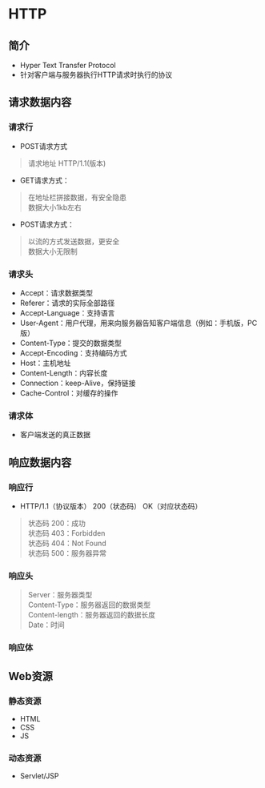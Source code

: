 # HTTP

## 简介
+ Hyper Text Transfer Protocol
+ 针对客户端与服务器执行HTTP请求时执行的协议

## 请求数据内容
### 请求行
+ POST请求方式  
> 请求地址 HTTP/1.1(版本)
+ GET请求方式：
> 在地址栏拼接数据，有安全隐患   
> 数据大小1kb左右
+ POST请求方式：
> 以流的方式发送数据，更安全   
> 数据大小无限制
### 请求头
+ Accept：请求数据类型
+ Referer：请求的实际全部路径
+ Accept-Language：支持语言
+ User-Agent：用户代理，用来向服务器告知客户端信息（例如：手机版，PC版）
+ Content-Type：提交的数据类型
+ Accept-Encoding：支持编码方式
+ Host：主机地址
+ Content-Length：内容长度
+ Connection：keep-Alive，保持链接
+ Cache-Control：对缓存的操作
### 请求体
+ 客户端发送的真正数据

## 响应数据内容
### 响应行
+ HTTP/1.1（协议版本） 200（状态码） OK（对应状态码）
> 状态码 200：成功   
> 状态码 403：Forbidden   
> 状态码 404：Not Found   
> 状态码 500：服务器异常   
### 响应头
> Server：服务器类型   
> Content-Type：服务器返回的数据类型   
> Content-length：服务器返回的数据长度   
> Date：时间
### 响应体

## Web资源
### 静态资源
+ HTML
+ CSS
+ JS
### 动态资源
+ Servlet/JSP